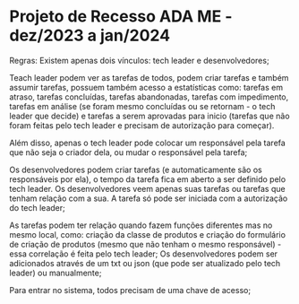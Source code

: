 # Projeto de Recesso ADA ME - dez/2023 a jan/2024

Regras:
Existem apenas dois vínculos: tech leader e desenvolvedores;

Teach leader podem ver as tarefas de todos, podem criar tarefas e também assumir tarefas,
possuem também acesso a estatísticas como: tarefas em atraso, tarefas concluídas, tarefas
abandonadas, tarefas com impedimento, tarefas em análise (se foram mesmo concluídas ou
se retornam - o tech leader que decide) e tarefas a serem aprovadas para inicio (tarefas que
não foram feitas pelo tech leader e precisam de autorização para começar). 

Além disso,
apenas o tech leader pode colocar um responsável pela tarefa que não seja o criador dela, ou
mudar o responsável pela tarefa;

Os desenvolvedores podem criar tarefas (e automaticamente são os responsáveis por ela), o
tempo da tarefa fica em aberto a ser definido pelo tech leader. Os desenvolvedores veem
apenas suas tarefas ou tarefas que tenham relação com a sua. A tarefa só pode ser iniciada
com a autorização do tech leader;

As tarefas podem ter relação quando fazem funções diferentes mas no mesmo local, como:
criação da classe de produtos e criação do formulário de criação de produtos (mesmo que
não tenham o mesmo responsável) - essa correlação é feita pelo tech leader;
Os desenvolvedores podem ser adicionados através de um txt ou json (que pode ser
atualizado pelo tech leader) ou manualmente;

Para entrar no sistema, todos precisam de uma chave de acesso;

